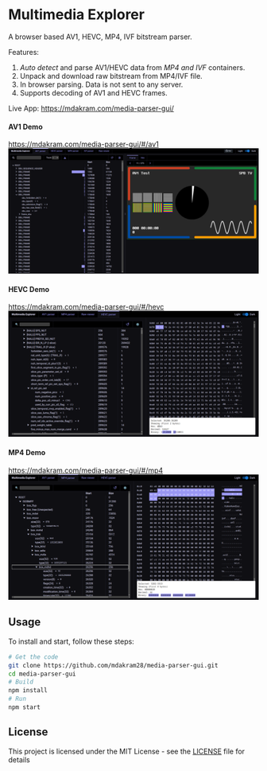 # Multimedia Explorer

A browser based AV1, HEVC, MP4, IVF bitstream parser.

Features:
1. *Auto detect* and parse AV1/HEVC data from *MP4 and IVF* containers.
2. Unpack and download raw bitstream from MP4/IVF file.
3. In browser parsing. Data is not sent to any server.
4. Supports decoding of AV1 and HEVC frames.

Live App: https://mdakram.com/media-parser-gui/

#### AV1 Demo
https://mdakram.com/media-parser-gui/#/av1
![](public/ss_av1.png)

#### HEVC Demo
https://mdakram.com/media-parser-gui/#/hevc
![](public/ss_hevc.png)

#### MP4 Demo
https://mdakram.com/media-parser-gui/#/mp4
![](public/ss_mp4.png)


## Usage

To install and start, follow these steps:

```bash
# Get the code
git clone https://github.com/mdakram28/media-parser-gui.git
cd media-parser-gui
# Build
npm install
# Run
npm start
```

## License

This project is licensed under the MIT License - see the [LICENSE](LICENSE) file for details



